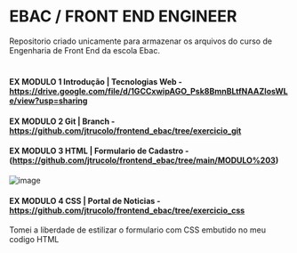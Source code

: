 # EBAC / FRONT END ENGINEER
Repositorio criado unicamente para armazenar os arquivos do curso de Engenharia de Front End da escola Ebac.
#
#### EX MODULO 1 Introdução | Tecnologias Web - https://drive.google.com/file/d/1GCCxwipAGO_Psk8BmnBLtfNAAZlosWLe/view?usp=sharing
#### EX MODULO 2 Git | Branch - https://github.com/jtrucolo/frontend_ebac/tree/exercicio_git
#### EX MODULO 3 HTML | Formulario de Cadastro - (https://github.com/jtrucolo/frontend_ebac/tree/main/MODULO%203)
![image](https://github.com/jtrucolo/frontend_ebac/assets/92261947/f1ad7feb-c791-4771-a5a4-0dfc0063d5eb)
#### EX MODULO 4 CSS | Portal de Noticias - https://github.com/jtrucolo/frontend_ebac/tree/exercicio_css
Tomei a liberdade de estilizar o formulario com CSS embutido no meu codigo HTML
